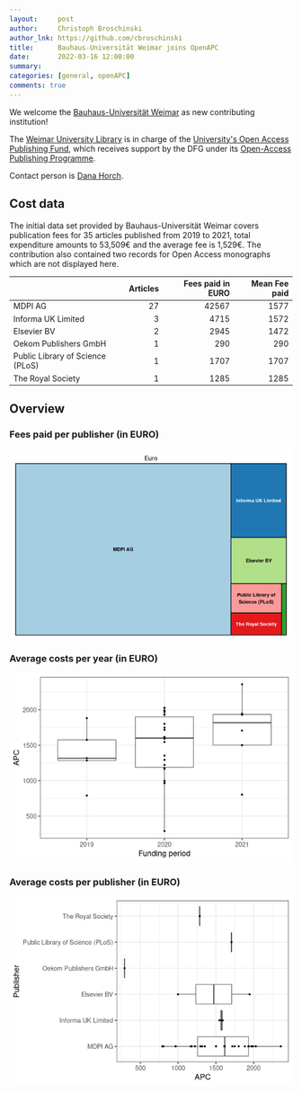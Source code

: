 ```yaml
---
layout:     post
author:     Christoph Broschinski
author_lnk: https://github.com/cbroschinski
title:      Bauhaus-Universität Weimar joins OpenAPC
date:       2022-03-16 12:00:00
summary:    
categories: [general, openAPC]
comments: true
---
```





We welcome the [Bauhaus-Universität Weimar](https://www.uni-weimar.de/en/university/start/) as new contributing institution!

The [Weimar University Library](https://www.uni-weimar.de/en/university/structure/central-university-facilities/university-library/) is in charge of the [University's Open Access Publishing Fund](https://www.uni-weimar.de/en/university/structure/central-university-facilities/university-library/research/open-access/open-access-publication-fund/), which receives support by the DFG under its [Open-Access Publishing Programme](https://www.dfg.de/en/research_funding/programmes/infrastructure/lis/open_access/infrastructure_funding/index.html#4).

Contact person is [Dana Horch](<mailto:dana.horch@uni-weimar.de>).

## Cost data



The initial data set provided by Bauhaus-Universität Weimar covers publication fees for 35 articles published from 2019 to 2021, total expenditure amounts to 53,509€ and the average fee is 1,529€. The contribution also contained two records for Open Access monographs which are not displayed here.



|                                 | Articles| Fees paid in EURO| Mean Fee paid|
|:--------------------------------|--------:|-----------------:|-------------:|
|MDPI AG                          |       27|             42567|          1577|
|Informa UK Limited               |        3|              4715|          1572|
|Elsevier BV                      |        2|              2945|          1472|
|Oekom Publishers GmbH            |        1|               290|           290|
|Public Library of Science (PLoS) |        1|              1707|          1707|
|The Royal Society                |        1|              1285|          1285|

## Overview

### Fees paid per publisher (in EURO)

![plot of chunk tree_weimar_2022_03_16_full](/figure/tree_weimar_2022_03_16_full-1.png)

###  Average costs per year (in EURO)

![plot of chunk box_weimar_2022_03_16_year_full](/figure/box_weimar_2022_03_16_year_full-1.png)

###  Average costs per publisher (in EURO)

![plot of chunk box_weimar_2022_03_16_publisher_full](/figure/box_weimar_2022_03_16_publisher_full-1.png)

